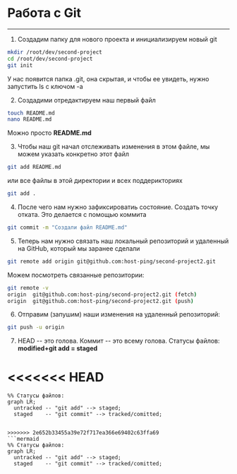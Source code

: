# Работа с Git
---
1. Создадим папку для нового проекта и инициализируем новый git
```bash
mkdir /root/dev/second-project
cd /root/dev/second-project
git init
```
У нас появится папка .git, она скрытая, и чтобы ее увидеть, нужно запустить ls с ключом -a

2. Создадими отредактируем наш первый файл
```bash
touch README.md
nano README.md
```
Можно просто **README.md**

3. Чтобы наш git начал отслеживать изменения в этом файле, мы можем указать конкретно этот файл 
```bash
git add README.md 
```
или все файлы в этой директории и всех поддерикториях
```bash
git add .
```
4. После чего нам нужно зафиксироватиь состояние. Создать точку отката. Это делается с помощью коммита
```bash
git commit -m "Создали файл README.md"
```
5. Теперь нам нужно связать наш локальный репозиторий и удаленный на GitHub, который мы заранее сделали
```bash
git remote add origin git@github.com:host-ping/second-project2.git
```
Можем посмотреть связанные репозитории:
```bash
git remote -v
origin	git@github.com:host-ping/second-project2.git (fetch)
origin	git@github.com:host-ping/second-project2.git (push)
```
6. Отправим (запушим) наши изменения на удаленный репозиторий:
```bash
git push -u origin 
```

7. HEAD -- это голова.
Коммит -- это всему голова.
Статусы файлов: **modified+git add = staged**

<<<<<<< HEAD
=======
```mermaid
%% Статусы файлов:
graph LR;
  untracked -- "git add" --> staged;
  staged    -- "git commit" --> tracked/comitted;


>>>>>>> 2e652b33455a39e72f717ea366e69402c63ffa69
```mermaid
%% Статусы файлов:
graph LR;
  untracked -- "git add" --> staged;
  staged    -- "git commit" --> tracked/comitted;

